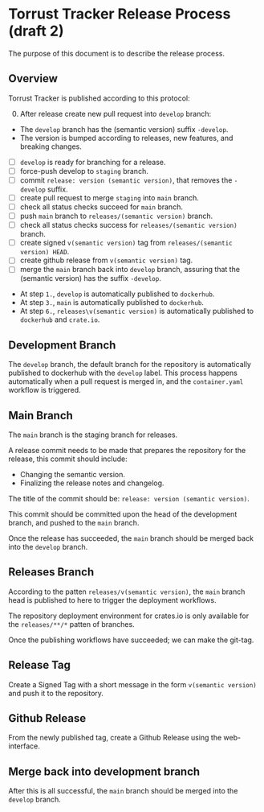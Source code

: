 #  Torrust Tracker Release Process (draft 2)

The purpose of this document is to describe the release process.

## Overview

Torrust Tracker is published according to this protocol:

0. After release create new pull request into `develop` branch:

- The `develop` branch has the (semantic version) suffix `-develop`.
- The version is bumped according to releases, new features, and breaking changes.

- [ ] `develop` is ready for branching for a release.
- [ ] force-push develop to `staging` branch.
- [ ] commit `release: version (semantic version)`, that removes the `-develop` suffix.
- [ ] create pull request to merge `staging` into `main` branch.
- [ ] check all status checks succeed for `main` branch.
- [ ] push `main` branch to `releases/(semantic version)` branch.
- [ ] check all status checks success for `releases/(semantic version)` branch.
- [ ] create signed `v(semantic version)` tag from `releases/(semantic version) HEAD`.
- [ ] create github release from `v(semantic version)` tag.
- [ ] merge the `main` branch back into `develop` branch, assuring that the (semantic version) has the suffix `-develop`.

- At step `1.`, `develop` is automatically published to `dockerhub`.
- At step `3.`, `main` is automatically published to `dockerhub`.
- At step `6.`, `releases\v(semantic version)` is automatically published to `dockerhub` and `crate.io`.

## Development Branch

The `develop` branch, the default branch for the repository is automatically published to dockerhub with the `develop` label. This process happens automatically when a pull request is merged in, and the `container.yaml` workflow is triggered.

## Main Branch

The `main` branch is the staging branch for releases.

A release commit needs to be made that prepares the repository for the release, this commit should include:

- Changing the semantic version.
- Finalizing the release notes and changelog.

The title of the commit should be: `release: version (semantic version)`.

This commit should be committed upon the head of the development branch, and pushed to the `main` branch.

Once the release has succeeded, the `main` branch should be merged back into the `develop` branch.

## Releases Branch

According to the patten `releases/v(semantic version)`, the `main` branch head is published to here to trigger the deployment workflows.

The repository deployment environment for crates.io is only available for the `releases/**/*` patten of branches.

Once the publishing workflows have succeeded; we can make the git-tag.

## Release Tag

Create a Signed Tag with a short message in the form `v(semantic version)` and push it to the repository.

## Github Release

From the newly published tag, create a Github Release using the web-interface.


## Merge back into development branch

After this is all successful, the `main` branch should be merged into the `develop` branch.
